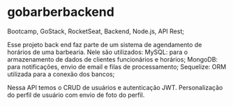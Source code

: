 # gobarberbackend
Bootcamp, GoStack, RocketSeat, Backend, Node.js, API Rest;

Esse projeto back end faz parte de um sistema de agendamento de horários de uma barbearia.
Nele são utilizados:
    MySQL: para o armazenamento de dados de clientes funcionários e horários;
    MongoDB: para notificações, envio de email e filas de processamento;
    Sequelize: ORM utilizada para a conexão dos bancos;
    
Nessa API temos o CRUD de usuários e autenticação JWT. Personalização do perfil de usuário com
envio de foto do perfil. 
